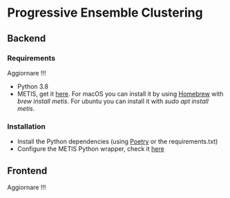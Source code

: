 # Progressive Ensemble Clustering

## Backend
### Requirements

Aggiornare !!!


- Python 3.8
- METIS, get it [here](http://glaros.dtc.umn.edu/gkhome/metis/metis/overview). For macOS you can install it by using [Homebrew](https://brew.sh/) with *brew install metis*. For ubuntu you can install it with *sudo apt install metis*.

### Installation
- Install the Python dependencies (using [Poetry](https://python-poetry.org/) or the requirements.txt)
- Configure the METIS Python wrapper, check it [here](https://metis.readthedocs.io/en/latest/)


## Frontend
Aggiornare !!!